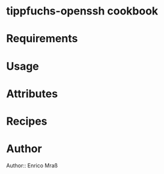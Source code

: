 # tippfuchs-openssh cookbook

# Requirements

# Usage

# Attributes

# Recipes

# Author

Author:: Enrico Mraß
